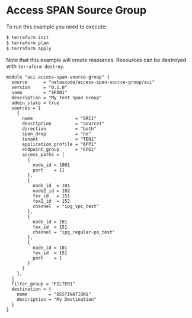 <!-- BEGIN_TF_DOCS -->
# Access SPAN Source Group

To run this example you need to execute:

```bash
$ terraform init
$ terraform plan
$ terraform apply
```

Note that this example will create resources. Resources can be destroyed with `terraform destroy`.

```hcl
module "aci-access-span-source-group" {
  source      = "netascode/access-span-source-group/aci"
  version     = "0.1.0"
  name        = "SPAN1"
  description = "My Test Span Group"
  admin_state = true
  sources = [
    {
      name                = "SRC1"
      description         = "Source1"
      direction           = "both"
      span_drop           = "no"
      tenant              = "TEN1"
      application_profile = "APP1"
      endpoint_group      = "EPG1"
      access_paths = [
        {
          node_id = 1001
          port    = 11
        },
        {
          node_id  = 101
          node2_id = 102
          fex_id   = 151
          fex2_id  = 152
          channel  = "ipg_vpc_test"
        },
        {
          node_id = 101
          fex_id  = 151
          channel = "ipg_regular-po_test"
        },
        {
          node_id = 101
          fex_id  = 151
          port    = 1
        }
      ]
    },
  ]
  filter_group = "FILTER1"
  destination = {
    name        = "DESTINATION1"
    description = "My Destination"
  }
}
```
<!-- END_TF_DOCS -->